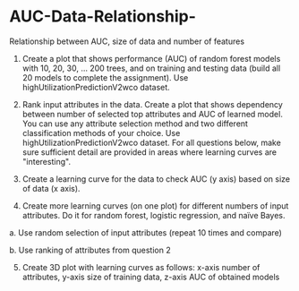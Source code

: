 # AUC-Data-Relationship-
Relationship between AUC, size of data and number of features

1. Create a plot that shows performance (AUC) of random forest models with 10, 20, 30, … 200 trees, and on training and testing data (build all 20 models to complete the assignment). Use highUtilizationPredictionV2wco dataset.

2. Rank input attributes in the data. Create a plot that shows dependency between number of selected top attributes  and AUC of learned model. You can use any attribute selection method and two different classification methods of your choice. Use highUtilizationPredictionV2wco dataset. For all questions below, make sure sufficient detail are provided in areas where learning curves are "interesting".

3. Create a learning curve for the data to check AUC (y axis) based on size of data (x axis).

4. Create more learning curves (on one plot) for different numbers of input attributes. Do it for random forest, logistic regression, and naïve Bayes.           

a. Use random selection of input attributes (repeat 10 times and compare)         

b. Use ranking of attributes from question 2

5. Create 3D plot with learning curves as follows: x-axis number of attributes, y-axis size of training data, z-axis AUC of obtained models
